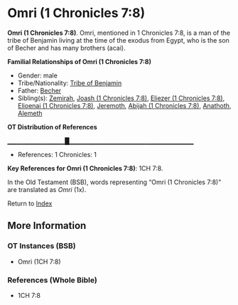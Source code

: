 # Omri (1 Chronicles 7:8)
**Omri (1 Chronicles 7:8)**. 
Omri, mentioned in 1 Chronicles 7:8, is a man of the tribe of Benjamin living at the time of the exodus from Egypt, who is the son of Becher and has many brothers (acai). 




**Familial Relationships of Omri (1 Chronicles 7:8)**


* Gender: male
* Tribe/Nationality: [Tribe of Benjamin](../../../groups/md/acai/Benjamin.md)
* Father: [Becher](Becher.md)
* Sibling(s): [Zemirah](Zemirah.md), [Joash (1 Chronicles 7:8)](Joash.7.md), [Eliezer (1 Chronicles 7:8)](Eliezer.4.md), [Elioenai (1 Chronicles 7:8)](Elioenai.3.md), [Jeremoth](Jeremoth.md), [Abijah (1 Chronicles 7:8)](Abijah.5.md), [Anathoth](Anathoth.md), [Alemeth](Alemeth.md)


**OT Distribution of References**

▁▁▁▁▁▁▁▁▁▁▁▁█▁▁▁▁▁▁▁▁▁▁▁▁▁▁▁▁▁▁▁▁▁▁▁▁▁▁
* References: 1 Chronicles: 1



**Key References for Omri (1 Chronicles 7:8)**: 
1CH 7:8. 


In the Old Testament (BSB), words representing “Omri (1 Chronicles 7:8)” are translated as 
*Omri* (1x). 




Return to [Index](00-Index.md)

## More Information

### OT Instances (BSB)

* Omri (1CH 7:8)



### References (Whole Bible)

* 1CH 7:8



